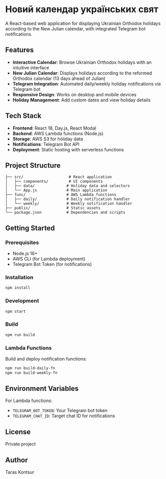 # Новий календар українських свят

A React-based web application for displaying Ukrainian Orthodox holidays according to the New Julian calendar, with integrated Telegram bot notifications.

## Features

- **Interactive Calendar**: Browse Ukrainian Orthodox holidays with an intuitive interface
- **New Julian Calendar**: Displays holidays according to the reformed Orthodox calendar (13 days ahead of Julian)
- **Telegram Integration**: Automated daily/weekly holiday notifications via Telegram bot
- **Responsive Design**: Works on desktop and mobile devices
- **Holiday Management**: Add custom dates and view holiday details

## Tech Stack

- **Frontend**: React 18, Day.js, React Modal
- **Backend**: AWS Lambda functions (Node.js)
- **Storage**: AWS S3 for holiday data
- **Notifications**: Telegram Bot API
- **Deployment**: Static hosting with serverless functions

## Project Structure

```
├── src/                    # React application
│   ├── components/         # UI components
│   ├── data/              # Holiday data and selectors
│   └── App.js             # Main application
├── func/                  # AWS Lambda functions
│   ├── daily/             # Daily notification handler
│   └── weekly/            # Weekly notification handler
├── public/                # Static assets
└── package.json           # Dependencies and scripts
```

## Getting Started

### Prerequisites

- Node.js 16+
- AWS CLI (for Lambda deployment)
- Telegram Bot Token (for notifications)

### Installation

```bash
npm install
```

### Development

```bash
npm start
```

### Build

```bash
npm run build
```

### Lambda Functions

Build and deploy notification functions:

```bash
npm run build-daily-fn
npm run build-weekly-fn
```

## Environment Variables

For Lambda functions:
- `TELEGRAM_BOT_TOKEN`: Your Telegram bot token
- `TELEGRAM_CHAT_ID`: Target chat ID for notifications

## License

Private project

## Author

Taras Kontsur